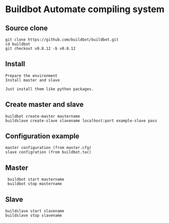 # Buildbot Automate compiling system

## Source clone

	git clone https://github.com/buildbot/buildbot.git
	cd buildbot
	git checkout v0.8.12 -b v0.8.12

## Install

	Prepare the environment
	Install master and slave

	Just install them like python packages.

## Create master and slave

	buildbot create-master mastername
	buildslave create-slave slavename localhost:port example-slave pass

## Configuration example

	master configuration (from master.cfg)
	slave configration (from buildbot.tac)

## Master

	 buildbot start mastername
	 buildbot stop mastername

## Slave

	buildslave start slavename
	buildslave stop slavename
